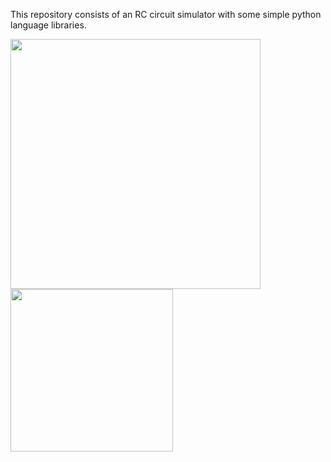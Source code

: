 This repository consists of an RC circuit simulator with some simple python language libraries.

<img src="https://github.com/ygordealmeida/RC_Circuit_Simulator/assets/140769575/336121d6-7d34-4c5b-ab98-1c08d4ad2d6c" width="400">
<img src="https://github.com/ygordealmeida/RC_Circuit_Simulator/assets/140769575/83c16c1a-ebf7-49e2-bcc5-12a25d7f1a2a" width="260">
